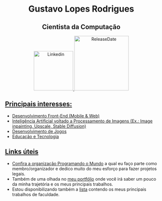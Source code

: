 <h1 align="center">Gustavo Lopes Rodrigues</h1>

<h2 align="center">Cientista da Computação</h2>

<p align="center">
  <a href="https://www.linkedin.com/in/gustavo-lr/">
  <img width="130" src="https://img.shields.io/badge/-Gustavo%20Lopes-0e76a8?style=flat-square&logo=Linkedin&logoColor=white&link=https://www.linkedin.com/in/gustavo-lr/)](https://www.linkedin.com/in/gustavo-lr/" alt="Linkedin">
   <img width="180" src="https://img.shields.io/badge/release%20date-august%202020-red" alt="ReleaseDate">
</p>


## Principais interesses:
 * Desenvolvimento Front-End (Mobile & Web)
 * Inteligência Artificial voltado a Processamento de Imagens (Ex.: Image inpainting, Upscale, Stable Diffusion)
 * Desenvolvimento de Jogos
 * Educação e Tecnologia

## Links úteis
  
 * Confira a organização [Programando o Mundo](https://github.com/Programando-o-Mundo) a qual eu faço parte como membro/organizador e dedico muito do meu esforço para fazer projetos legais.
 * Também de uma olhada no [meu portfólio](https://gustavolr548.github.io/devportfolio/) onde você irá saber um pouco da minha trajetória e os meus principais trabalhos.
 * Estou disponibilizando também a [lista](https://github.com/GustavoLR548/GustavoLR548/blob/main/LIST.md) contendo os meus principais trabalhos de faculdade.

